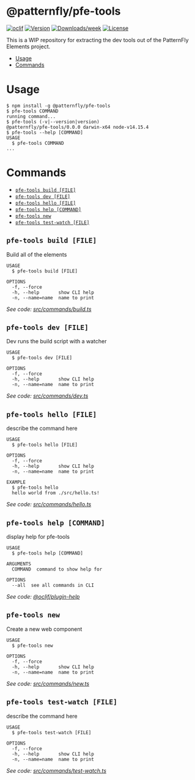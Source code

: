 @patternfly/pfe-tools
=====================



[![oclif](https://img.shields.io/badge/cli-oclif-brightgreen.svg)](https://oclif.io)
[![Version](https://img.shields.io/npm/v/@patternfly/pfe-tools.svg)](https://npmjs.org/package/@patternfly/pfe-tools)
[![Downloads/week](https://img.shields.io/npm/dw/@patternfly/pfe-tools.svg)](https://npmjs.org/package/@patternfly/pfe-tools)
[![License](https://img.shields.io/npm/l/@patternfly/pfe-tools.svg)](https://github.com/kylebuch8/pfe-tools/blob/master/package.json)

This is a WIP repository for extracting the dev tools out of the PatternFly Elements project.

<!-- toc -->
* [Usage](#usage)
* [Commands](#commands)
<!-- tocstop -->
# Usage
<!-- usage -->
```sh-session
$ npm install -g @patternfly/pfe-tools
$ pfe-tools COMMAND
running command...
$ pfe-tools (-v|--version|version)
@patternfly/pfe-tools/0.0.0 darwin-x64 node-v14.15.4
$ pfe-tools --help [COMMAND]
USAGE
  $ pfe-tools COMMAND
...
```
<!-- usagestop -->
# Commands
<!-- commands -->
* [`pfe-tools build [FILE]`](#pfe-tools-build-file)
* [`pfe-tools dev [FILE]`](#pfe-tools-dev-file)
* [`pfe-tools hello [FILE]`](#pfe-tools-hello-file)
* [`pfe-tools help [COMMAND]`](#pfe-tools-help-command)
* [`pfe-tools new`](#pfe-tools-new)
* [`pfe-tools test-watch [FILE]`](#pfe-tools-test-watch-file)

## `pfe-tools build [FILE]`

Build all of the elements

```
USAGE
  $ pfe-tools build [FILE]

OPTIONS
  -f, --force
  -h, --help       show CLI help
  -n, --name=name  name to print
```

_See code: [src/commands/build.ts](https://github.com/kylebuch8/pfe-tools/blob/v0.0.0/src/commands/build.ts)_

## `pfe-tools dev [FILE]`

Dev runs the build script with a watcher

```
USAGE
  $ pfe-tools dev [FILE]

OPTIONS
  -f, --force
  -h, --help       show CLI help
  -n, --name=name  name to print
```

_See code: [src/commands/dev.ts](https://github.com/kylebuch8/pfe-tools/blob/v0.0.0/src/commands/dev.ts)_

## `pfe-tools hello [FILE]`

describe the command here

```
USAGE
  $ pfe-tools hello [FILE]

OPTIONS
  -f, --force
  -h, --help       show CLI help
  -n, --name=name  name to print

EXAMPLE
  $ pfe-tools hello
  hello world from ./src/hello.ts!
```

_See code: [src/commands/hello.ts](https://github.com/kylebuch8/pfe-tools/blob/v0.0.0/src/commands/hello.ts)_

## `pfe-tools help [COMMAND]`

display help for pfe-tools

```
USAGE
  $ pfe-tools help [COMMAND]

ARGUMENTS
  COMMAND  command to show help for

OPTIONS
  --all  see all commands in CLI
```

_See code: [@oclif/plugin-help](https://github.com/oclif/plugin-help/blob/v3.2.3/src/commands/help.ts)_

## `pfe-tools new`

Create a new web component

```
USAGE
  $ pfe-tools new

OPTIONS
  -f, --force
  -h, --help       show CLI help
  -n, --name=name  name to print
```

_See code: [src/commands/new.ts](https://github.com/kylebuch8/pfe-tools/blob/v0.0.0/src/commands/new.ts)_

## `pfe-tools test-watch [FILE]`

describe the command here

```
USAGE
  $ pfe-tools test-watch [FILE]

OPTIONS
  -f, --force
  -h, --help       show CLI help
  -n, --name=name  name to print
```

_See code: [src/commands/test-watch.ts](https://github.com/kylebuch8/pfe-tools/blob/v0.0.0/src/commands/test-watch.ts)_
<!-- commandsstop -->
